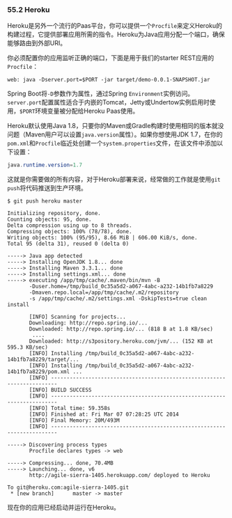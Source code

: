 ### 55.2 Heroku
Heroku是另外一个流行的Paas平台，你可以提供一个`Procfile`来定义Heroku的构建过程，它提供部署应用所需的指令。Heroku为Java应用分配一个端口，确保能够路由到外部URI。

你必须配置你的应用监听正确的端口，下面是用于我们的starter REST应用的`Procfile`：
```shell
web: java -Dserver.port=$PORT -jar target/demo-0.0.1-SNAPSHOT.jar
```
Spring Boot将`-D`参数作为属性，通过Spring `Environment`实例访问。`server.port`配置属性适合于内嵌的Tomcat，Jetty或Undertow实例启用时使用，`$PORT`环境变量被分配给Heroku Paas使用。

Heroku默认使用Java 1.8，只要你的Maven或Gradle构建时使用相同的版本就没问题（Maven用户可以设置`java.version`属性）。如果你想使用JDK 1.7，在你的`pom.xml`和`Procfile`临近处创建一个`system.properties`文件，在该文件中添加以下设置：
```java
java.runtime.version=1.7
```
这就是你需要做的所有内容，对于Heroku部署来说，经常做的工作就是使用`git push`将代码推送到生产环境。
```shell
$ git push heroku master

Initializing repository, done.
Counting objects: 95, done.
Delta compression using up to 8 threads.
Compressing objects: 100% (78/78), done.
Writing objects: 100% (95/95), 8.66 MiB | 606.00 KiB/s, done.
Total 95 (delta 31), reused 0 (delta 0)

-----> Java app detected
-----> Installing OpenJDK 1.8... done
-----> Installing Maven 3.3.1... done
-----> Installing settings.xml... done
-----> executing /app/tmp/cache/.maven/bin/mvn -B
       -Duser.home=/tmp/build_0c35a5d2-a067-4abc-a232-14b1fb7a8229
       -Dmaven.repo.local=/app/tmp/cache/.m2/repository
       -s /app/tmp/cache/.m2/settings.xml -DskipTests=true clean install

       [INFO] Scanning for projects...
       Downloading: http://repo.spring.io/...
       Downloaded: http://repo.spring.io/... (818 B at 1.8 KB/sec)
        ....
       Downloaded: http://s3pository.heroku.com/jvm/... (152 KB at 595.3 KB/sec)
       [INFO] Installing /tmp/build_0c35a5d2-a067-4abc-a232-14b1fb7a8229/target/...
       [INFO] Installing /tmp/build_0c35a5d2-a067-4abc-a232-14b1fb7a8229/pom.xml ...
       [INFO] ------------------------------------------------------------------------
       [INFO] BUILD SUCCESS
       [INFO] ------------------------------------------------------------------------
       [INFO] Total time: 59.358s
       [INFO] Finished at: Fri Mar 07 07:28:25 UTC 2014
       [INFO] Final Memory: 20M/493M
       [INFO] ------------------------------------------------------------------------

-----> Discovering process types
       Procfile declares types -> web

-----> Compressing... done, 70.4MB
-----> Launching... done, v6
       http://agile-sierra-1405.herokuapp.com/ deployed to Heroku

To git@heroku.com:agile-sierra-1405.git
 * [new branch]      master -> master

```
现在你的应用已经启动并运行在Heroku。
